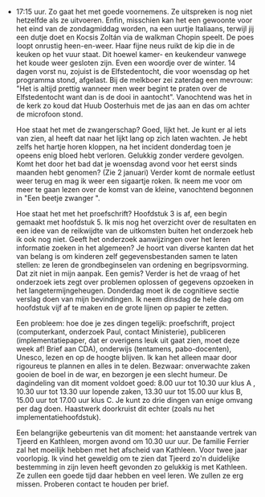 - 17:15 uur. Zo gaat het met goede voornemens. Ze uitspreken is nog niet hetzelfde als ze uitvoeren. Enfin, misschien kan het een gewoonte voor het eind van de zondagmiddag worden, na een uurtje Italiaans, terwijl jij een dutje doet en Kocsis Zoltán via de walkman Chopin speelt. De poes loopt onrustig heen-en-weer. Haar fijne neus ruikt de kip die in de keuken op het vuur staat. Dit hoewel kamer- en keukendeur vanwege het koude weer gesloten zijn. Even een woordje over de winter. 14 dagen vorst nu, zojuist is de Elfstedentocht, die voor woensdag op het programma stond, afgelast. Bij de melkboer zei zaterdag een mevrouw: "Het is altijd prettig wanneer men weer begint te praten over de Elfstedentocht want dan is de dooi in aantocht". Vanochtend was het in de kerk zo koud dat Huub Oosterhuis met de jas aan en das om achter de microfoon stond.
  
  Hoe staat het met de zwangerschap? Goed, lijkt het. Je kunt er al iets van zien, al heeft dat naar het lijkt lang op zich laten wachten. Je hebt zelfs het hartje horen kloppen, na het incident donderdag toen je opeens enig bloed hebt verloren. Gelukkig zonder verdere gevolgen. Komt het door het bad dat je woensdag avond voor het eerst sinds maanden hebt genomen? (Zie 2 januari) Verder komt de normale eetlust weer terug en mag ik weer een sigaartje roken. Ik neem me voor om meer te gaan lezen over de komst van de kleine, vanochtend begonnen in "Een beetje zwanger ".
  
  Hoe staat het met het proefschrift? Hoofdstuk 3 is af, een begin gemaakt met hoofdstuk 5. Ik mis nog het overzicht over de resultaten en een idee van de reikwijdte van de uitkomsten buiten het onderzoek heb ik ook nog niet. Geeft het onderzoek aanwijzingen over het leren informatie zoeken in het algemeen? Je hoort van diverse kanten dat het van belang is om kinderen zelf gegevensbestanden samen te laten stellen: ze leren de grondbeginselen van ordening en begripsvorming. Dat zit niet in mijn aanpak. Een gemis? Verder is het de vraag of het onderzoek iets zegt over problemen oplossen of gegevens opzoeken in het langetermijngeheugen. Donderdag moet ik de cognitieve sectie verslag doen van mijn bevindingen. Ik neem dinsdag de hele dag om hoofdstuk vijf af te maken en de grote lijnen op papier te zetten.
  
  Een probleem: hoe doe je zes dingen tegelijk: proefschrift, project (computerkant, onderzoek Paul, contact Ministerie), publiceren (implementatiepaper, dat er overigens leuk uit gaat zien, moet deze week af! Brief aan CDA), onderwijs (tentamens, pabo-docenten), Unesco, lezen en op de hoogte blijven. Ik kan het alleen maar door rigoureus te plannen en alles in te delen. Bezwaar: onverwachte zaken gooien de boel in de war, en bezorgen je een slecht humeur. De dagindeling van dit moment voldoet goed: 8.00 uur tot 10.30 uur klus A , 10.30 uur tot 13.30 uur lopende zaken, 13.30 uur tot 15.00 uur klus B, 15.00 uur tot 17.00 uur klus C. Je kunt zo drie dingen van enige omvang per dag doen. Haastwerk doorkruist dit echter (zoals nu het implementatiehoofdstuk).
  
  Een belangrijke gebeurtenis van dit moment: het aanstaande vertrek van Tjeerd en Kathleen, morgen avond om 10.30 uur uur. De familie Ferrier zal het moeilijk hebben met het afscheid van Kathleen. Voor twee jaar voorlopig. Ik vind het geweldig om te zien dat Tjeerd zo'n duidelijke bestemming in zijn leven heeft gevonden zo gelukkig is met Kathleen. Ze zullen een goede tijd daar hebben en veel leren. We zullen ze erg missen. Proberen contact te houden per brief.
